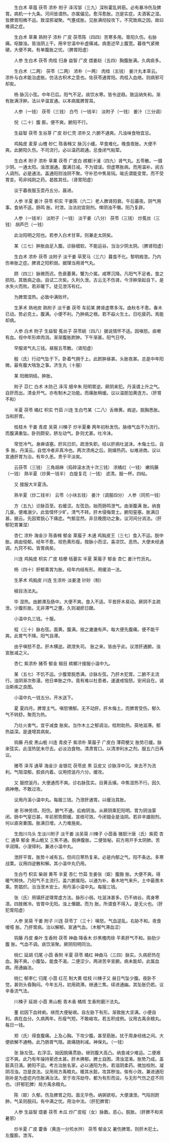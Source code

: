 <!-- { "loadSidebar": true } -->
　　生白术 草蔻 茯苓 浓朴 附子 泽泻邹（三九）深秋霍乱转筋。必有暴冷伤及脾胃。病机一十九条。河间皆谓热。亦属偏见。愈泻愈胀。岂是实症。夫酒客之湿。皆脾胃阳微不运。致湿邪凝聚。气壅成胀。见胀满彻投攻下。不究致病之因。故曰难调之症。

　　生白术 草果 熟附子 浓朴 广皮 茯苓陈（四四）苦寒多用。胃阳久伤。右胁痛。呕酸浊。皆浊阴上干。用辛甘温中补虚痛减。病患述早上腹宽。暮夜气紧微硬。大便不爽。有单腹胀之忧。（脾胃阳虚）

　　人参 生白术 茯苓 肉桂 归身 益智 广皮 煨姜赵（五四）胸腹胀满。久病痰多。

　　生白术（二两） 茯苓（二两） 浓朴（一两） 肉桂（五钱） 姜汁丸本草云。浓朴与白术能治虚胀。仿洁古枳术之意也。佐茯苓通胃阳。肉桂入血络。则病邪可却矣。

　　杨 脉沉小弦。中年已后。阳气不足。痰饮水寒。皆令逆趋。致运纳失和。渐有胀满浮肿。法以辛温宣通。以本病属脾胃耳。

　　人参（一钱） 茯苓（三钱） 白芍（一钱半） 淡附子（一钱） 姜汁（三分调）

　　倪（二十）腹 膨。便不爽。腑阳不行。

　　生益智 茯苓 生谷芽 广皮 砂仁壳 浓朴又 六腑不通爽。凡浊味食物宜忌。

　　鸡肫皮 麦芽 山楂 砂仁 陈香橼又 脉沉小缓。早食难化。晚食夜胀。大便不爽。此腑阳久伤。不司流行。必以温药疏通。忌食闭气粘荤。

　　生白术 附子 浓朴 草果 茯苓 广皮白 槟榔汁浦（四九）肾气丸。五苓散。一摄少阴。一通太阳。浊泄溺通。腹满日减。不为错误。但虚寒胀病。而用温补。阅古人调剂。必是通法。盖通阳则浊阴不聚。守补恐中焦易钝。喻氏谓能变胃。而不受胃变。苟非纯刚之药。曷胜其任。（肾胃阳虚）

　　议于暮夜服玉壶丹五分。晨进。

　　人参 半夏 姜汁 茯苓 枳实 干姜陈（六二）老人脾肾阳衰。午后暮夜。阴气用事。食纳不适。肠鸣 胀。时泄。治法初宜刚剂。俾阴浊不僭。阳乃复辟。

　　人参（一钱半） 淡附子（一钱） 淡干姜（八分） 茯苓（三钱） 炒菟丝（三钱） 胡芦巴（一钱）

　　此治阳明之阳也。若参入白术甘草。则兼走太阴矣。

　　某（三七）肿胀由足入腹。诊脉细软。不能运谷。当治少阴太阴。（脾肾阳虚）

　　生白术 浓朴 茯苓 淡附子 淡干姜 荜茇马（三六）暮食不化。黎明瘕泄。乃内伤单胀之症。脾肾之阳积弱。据理当用肾气丸。

　　顾（四三）脉微而迟。色衰萎黄。蟹为介属。咸寒沉降。凡阳气不足者。食之损阳。其致病之由。自试二次矣。久利久泄。古云无不伤肾。今浮肿渐起自下。是水失火而败。若非暖下。徒见泄泻有红。

　　为脾胃湿热。必致中满败坏。

　　生茅术 熟地炭 熟附子 淡干姜 茯苓 车前某 脾肾虚寒多泻。由秋冬不愈。春木已动。势必克土。腹满。小便不利。乃肿病之根。若不益火生土。日吃疲药。焉能却病。

　　人参 白术 附子 生益智 菟丝子 茯苓姚（四八）据说情怀不适。因嗔怒。痰嗽有血。视中年形瘁肉消。渐渐腹胀跗肿。下午渐甚。阳气日夺。

　　早服肾气丸三钱。昼服五苓散。（肾阳虚）

　　殷（氏）行动气坠于下。卧着气拥于上。此跗肿昼甚。头胀夜甚。总是中年阳微。最有腹大喘急之事。济生丸（十服）

　　某 阳微阴结。肿胀。

　　附子 苡仁 白术 木防己 泽泻 细辛朱 阳明胃逆。厥阴来犯。丹溪谓上升之气。自肝而出。清金开气。亦有制木之功能。而痛胀稍缓。议以温胆加黄连方。（肝胃不和）

　　半夏 茯苓 橘红 枳实 竹茹 川连 生白芍某（二八）舌微黄。瘕逆。脘胸悉胀。当和肝胃。

　　桂枝木 干姜 青皮 吴萸 川楝子 炒半夏秦 两年初秋发伤。脉络气血不为流行。而腹满重坠。卧则颇安。脐左动气。卧则尤甚。吐冷沫。

　　常觉冷气。身麻语塞。肝风日炽。疏泄失职。经以肝病吐涎沫。木侮土位。自多 胀。丹溪云。自觉冷者非真冷也。两次溃疡之后。刚燥热药。似难进商。议以宣通肝胃为治。有年久恙。贵乎平淡矣。

　　云茯苓（三钱） 三角胡麻（捣碎滚水洗十次三钱） 浓橘红（一钱） 嫩钩藤（一钱） 熟半夏（炒黄一钱半） 白旋复花（一钱） 滤清。服一杯。四帖。

　　又 接服大半夏汤。

　　熟半夏（炒二钱半） 云苓（小块五钱） 姜汁（调服四分） 人参（同煎一钱）

　　方（五九）诊脉百至。右缓涩。左弦劲。始而肠鸣泄气。由渐腹满 胀。纳食几废。便难溺少。此皆情怀少旷。清气不转。肝木侵侮胃土。腑阳窒塞。胀满日甚。据云。先因胃脘心下痛症。气郁显然。非旦晚图功之象。议河间分消法。（肝郁犯胃兼湿）

　　杏仁 浓朴 海金沙 陈香橼 郁金 莱菔子 木通 鸡肫皮王（三七）食入不运。脘中 胀。病由悒郁。经年不愈。视色黄形瘦。按脉小而涩。喜凉饮。恶热。大便未经通调。九窍不和。皆胃病矣。

　　川连 鸡肫皮 枳实 广皮 桔梗 栝蒌实 半夏 莱菔子 郁金 杏仁 姜汁竹沥丸。

　　杨（四十）肝郁乘胃为胀。经年内结有形。用缓消一法。

　　生茅术 鸡肫皮 川连 生浓朴 淡姜渣 针砂（制）

　　椒目汤法丸。

　　毕 湿热。由腑滞及肠中。大便不爽。食入不适。平昔肝木易动。厥阴不主疏泄。少腹形胀。无非滞气之壅。久则凝瘀日踞。

　　小温中丸三钱。十服。

　　程（三十）脉右弦。面黄。腹满。按之漉漉有声。每大便先腹痛。便不能干爽。此胃气不降。阳气自滞。

　　由乎嗔怒不息。肝木横逆。疏泄失司。 胀之来。皆由乎此。议泄肝通腑。浊宣胀减之义。

　　杏仁 紫浓朴 猪苓 郁金 椒目 槟榔汁接服小温中九。

　　某（五七）不饥不运。少腹胃脘悉满。诊脉左弦。乃肝木犯胃。二腑不主流行。浊阴渐次弥漫。他日单胀之作。竟有难以杜患者。速速戒恼怒。安闲自在。诚治斯疾之良图。

　　小温中丸一钱五分。开水送下。

　　夏 夏四月。脾胃主气。嗔怒怫郁。无不动肝。肝木侮土。而脾胃受伤。郁久气不转舒。聚而为热。

　　乃壮火害气。宜乎减食 胀矣。当作木土之郁调治。桂附助热。萸地滋滞。郁热益深。是速增其病矣。

　　钩藤 丹皮 黑山栀 川连 青皮子 紫浓朴 莱菔子 广皮白 薄荷梗又 胀势已缓。脉来弦实。此湿热犹未尽去。必淡泊食物。清肃胃口。以清渗利水之剂。服五六日再议。

　　猪苓 泽泻 通草 海金沙 金银花 茯苓皮 黑 豆皮又 诊脉浮中沉。来去不为流利。气阻湿郁。胶痰内着。议用控涎丹六分。缓攻。

　　又 服控涎丹。大便通而不爽。诊右脉弦实。目黄舌燥。中焦湿热不行。因久病神倦。不敢过攻。

　　议用丹溪小温中丸。每服三钱。乃泄肝通胃。以缓治其胀。

　　谢 形神劳烦。阳伤。腑气不通。疝瘕阴浊。从厥阴乘犯阳明。胃为阴浊蒙闭。肠中气窒日甚。年前邪势颇缓。宣络可效。今闭锢全是浊阴。若非辛雄刚剂。何以直突重围。胀满日增。人力难施矣。

　　生炮川乌头 生淡川附子 淡干姜 淡吴萸 川楝子 小茴香 猪胆汁唐（氏）紫菀 杏仁 通草 郁金 黑山栀又 三焦不通。脘痹腹胀。二便皆秘。前方用开手太阴肺。苦辛润降。小溲得利。兼进小温中丸。

　　泄肝平胃。胀势十减有五。但间日寒热复来。必是内郁之气。阳不条达。多寒战栗。议用四逆散和解。其小温中丸仍用。

　　生白芍 枳实 柴胡 黄芩 半夏 杏仁 竹茹 生姜张（妪）腹臌 胀。大便不爽。得暖气稍快。乃阳气不主流行。盖六腑属阳。以通为补。春木地气来升。土中最畏木乘。势猖炽。治当泄木安土。用丹溪小温中丸。每服三钱。

　　张（氏）用镇肝逆理胃虚方法。脉形小弱。吐涎沫甚多。仍不纳谷。周身寒凛。四肢微冷。皆胃中无阳。浊上僭踞。而为 胀。所谓食不得入。是无火也。（肝犯胃阳虚）

　　人参 吴萸 干姜 附子 川连 茯苓丁（三十）嗔怒。气血逆乱。右胁不和。夜食嗳噫 胀。乃肝胃病。治以解郁。宣通气血。（木郁气滞血涩）

　　钩藤 丹皮 桑叶 生香附 茯苓 神曲 降香木 炒黑楂肉徐 平素肝气不和。胁肋少腹 胀。气血不调。痰饮渐聚。厥阴阳明同治。

　　桃仁 延胡 归尾 小茴 香附 半夏 茯苓 橘红 神曲马（三四）脉实。久病瘀热在血。胸不爽。小腹坠。能食不渴。二便涩少。两进苦辛宣腑。病未能却。此属血病。用通幽法。

　　桃仁 郁李仁 归尾 小茴 红花 制大黄 桂枝 川楝子又 昼日气坠少腹。夜卧不觉。甚则头昏胸闷。今年五月。初用疏滞。继通三焦。续进通幽。其坠胀仍若。议辛香流气法。

　　川楝子 延胡 小茴 黑山栀 青木香 橘核 生香附磨汁法丸。

　　董 初因下血转痢。继而大便秘艰。自左胁下有形。渐致胀大坚满。小便自利。病在血分。久病两年。形瘦气短。不敢峻攻。若五积成例。议用古禹余粮丸。每日一钱。

　　郑（氏）得食腹痛。上及心胸。下攻少腹。甚至筋胀。扰于周身经络之间。大便欲解不通畅。此乃肠胃气阻。故痛随利减。神保丸。（一钱）

　　张 脉左弦。右浮涩。始因脘痛贯胁。继则腹大高凸。纳食减少难运。二便艰涩不爽。此乃有年操持萦虑太甚。肝木拂郁。脾土自困。清浊混淆。胀势乃成。盖脏真日漓。腑阳不运。考古治胀名家。必以通阳为务。若滋阴柔药。微加桂附。凝阴冱浊。岂是良法。议用局方禹粮丸。暖其水脏。攻其秽浊。俟有小效。兼进通阳刚补是为虚症内伤胀满治法。至于攻泻劫夺。都为有形而设。与无形气伤之症不同也。（肝郁犯脾）局方禹余粮丸。

　　陈（妪）久郁。伤及脾胃之阳。面无华色。纳粥欲呕。大便溏泄。气陷则跗肿。气呆则脘闷。有中满之忧。用治中法。（肝犯脾胃）

　　人参 生益智 煨姜 茯苓 木瓜 炒广皮程（女）脉数。恶心。脘胀。（肝脾不和夹暑邪）

　　炒半夏 广皮 藿香（黄连一分煎水拌） 茯苓 郁金又 暑伤脾胃。则肝木犯土。左腹膨。泄泻。

